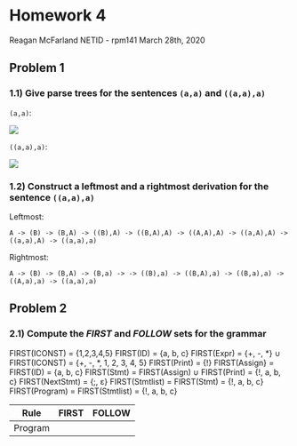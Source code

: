 # Homework 4

Reagan McFarland
NETID - rpm141
March 28th, 2020

## Problem 1

### 1.1) Give parse trees for the sentences `(a,a)` and `((a,a),a)`

`(a,a)`:

![](https://i.gyazo.com/6b627e7f006b3f5f99909000340aaaac.png)

`((a,a),a)`:

![](https://i.gyazo.com/009caf610954416657e34e5e9c53f905.png)

### 1.2) Construct a leftmost and a rightmost derivation for the sentence `((a,a),a)`

Leftmost:

```
A -> (B) -> (B,A) -> ((B),A) -> ((B,A),A) -> ((A,A),A) -> ((a,A),A) -> ((a,a),A) -> ((a,a),a)
```

Rightmost:
```
A -> (B) -> (B,A) -> (B,a) -> -> ((B),a) -> ((B,A),a) -> ((B,a),a) -> ((A,a),a) -> ((a,a),a)
```

## Problem 2

### 2.1) Compute the _FIRST_ and _FOLLOW_ sets for the grammar

FIRST(ICONST) = {1,2,3,4,5}
FIRST(ID) = {a, b, c}
FIRST(Expr) = {+, -, \*} ∪ FIRST(ICONST) = {+, -, \*, 1, 2, 3, 4, 5}
FIRST(Print) = {\!}
FIRST(Assign} = FIRST(ID) = {a, b, c}
FIRST(Stmt) = FIRST(Assign) ∪ FIRST(Print) = {\!, a, b, c}
FIRST(NextStmt) = {;, ε}
FIRST(Stmtlist) = FIRST(Stmt) = {\!, a, b, c}
FIRST(Program) = FIRST(Stmtlist) = {\!, a, b, c}

| Rule              | FIRST             | FOLLOW             |
| ----------------- | ----------------- | ------------------ |
| Program           | 
